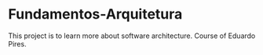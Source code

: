 # Fundamentos-Arquitetura
This project is to learn more about software architecture. Course of Eduardo Pires.
